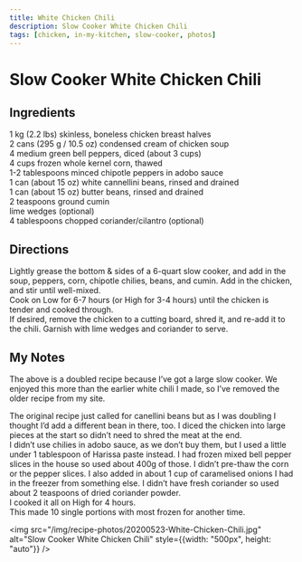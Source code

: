 ```yaml
---
title: White Chicken Chili
description: Slow Cooker White Chicken Chili
tags: [chicken, in-my-kitchen, slow-cooker, photos]
---
```


# Slow Cooker White Chicken Chili

## Ingredients
1 kg (2.2 lbs) skinless, boneless chicken breast halves  
2 cans (295 g / 10.5 oz) condensed cream of chicken soup  
4 medium green bell peppers, diced (about 3 cups)  
4 cups frozen whole kernel corn, thawed  
1-2 tablespoons minced chipotle peppers in adobo sauce  
1 can (about 15 oz) white cannellini beans, rinsed and drained  
1 can (about 15 oz) butter beans, rinsed and drained  
2 teaspoons ground cumin  
lime wedges (optional)  
4 tablespoons chopped coriander/cilantro (optional)

## Directions
Lightly grease the bottom & sides of a 6-quart slow cooker, and add in the soup, peppers, corn, chipotle chilies, beans, and cumin. Add in the chicken, and stir until well-mixed.  
Cook on Low for 6-7 hours (or High for 3-4 hours) until the chicken is tender and cooked through.  
If desired, remove the chicken to a cutting board, shred it, and re-add it to the chili. Garnish with lime wedges and coriander to serve.

## My Notes
The above is a doubled recipe because I’ve got a large slow cooker. We enjoyed this more than the earlier white chili I made, so I’ve removed the older recipe from my site.

The original recipe just called for canellini beans but as I was doubling I thought I’d add a different bean in there, too. I diced the chicken into large pieces at the start so didn’t need to shred the meat at the end.  
I didn’t use chilies in adobo sauce, as we don’t buy them, but I used a little under 1 tablespoon of Harissa paste instead. I had frozen mixed bell pepper slices in the house so used about 400g of those. I didn’t pre-thaw the corn or the pepper slices. I also added in about 1 cup of caramelised onions I had in the freezer from something else. I didn’t have fresh coriander so used about 2 teaspoons of dried coriander powder.  
I cooked it all on High for 4 hours.  
This made 10 single portions with most frozen for another time.

<img src="/img/recipe-photos/20200523-White-Chicken-Chili.jpg" alt="Slow Cooker White Chicken Chili" style={{width: "500px", height: "auto"}} />
